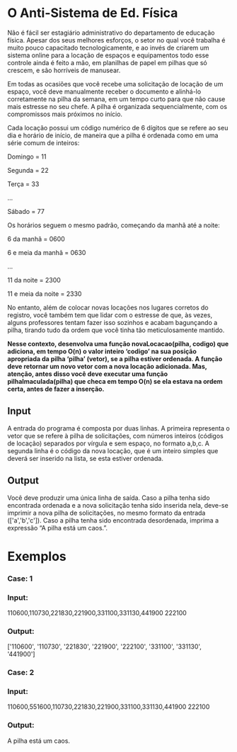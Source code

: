 # O Anti-Sistema de Ed. Física

Não é fácil ser estagiário administrativo do departamento de educação física. Apesar dos seus melhores esforços, o setor no qual você trabalha é muito pouco capacitado tecnologicamente, e ao invés de criarem um sistema online para a locação de espaços e equipamentos todo esse controle ainda é feito a mão, em planilhas de papel em pilhas que só crescem, e são horríveis de manusear.

Em todas as ocasiões que você recebe uma solicitação de locação de um espaço, você deve manualmente receber o documento e alinhá-lo corretamente na pilha da semana, em um tempo curto para que não cause mais estresse no seu chefe. A pilha é organizada sequencialmente, com os compromissos mais próximos no início.

Cada locação possui um código numérico de 6 dígitos que se refere ao seu dia e horário de início, de maneira que a pilha é ordenada como em uma série comum de inteiros:

Domingo = 11

Segunda = 22

Terça = 33

…

Sábado = 77

Os horários seguem o mesmo padrão, começando da manhã até a noite:

6 da manhã = 0600

6 e meia da manhã = 0630

…

11 da noite = 2300

11 e meia da noite = 2330

No entanto, além de colocar novas locações nos lugares corretos do registro, você também tem que lidar com o estresse de que, às vezes, alguns professores tentam fazer isso sozinhos e acabam bagunçando a pilha, tirando tudo da ordem que você tinha tão meticulosamente mantido.

**Nesse contexto, desenvolva uma função novaLocacao(pilha, codigo) que adiciona, em tempo O(n) o valor inteiro ‘codigo’ na sua posição apropriada da pilha ‘pilha’ (vetor), se a pilha estiver ordenada. A função deve retornar um novo vetor com a nova locação adicionada. Mas, atenção, antes disso você deve executar uma função pilhaImaculada(pilha) que checa em tempo O(n) se ela estava na ordem certa, antes de fazer a inserção.**

## Input

A entrada do programa é composta por duas linhas. A primeira representa o vetor que se refere à pilha de solicitações, com números inteiros (códigos de locação) separados por vírgula e sem espaço, no formato a,b,c. A segunda linha é o código da nova locação, que é um inteiro simples que deverá ser inserido na lista, se esta estiver ordenada.

## Output

Você deve produzir uma única linha de saída. Caso a pilha tenha sido encontrada ordenada e a nova solicitação tenha sido inserida nela, deve-se imprimir a nova pilha de solicitações, no mesmo formato da entrada (['a','b','c']). Caso a pilha tenha sido encontrada desordenada, imprima a expressão “A pilha está um caos.”.

# Exemplos

### Case: 1

### Input:
110600,110730,221830,221900,331100,331130,441900
222100

### Output:

['110600', '110730', '221830', '221900', '222100', '331100', '331130', '441900']

### Case: 2

### Input:

110600,551600,110730,221830,221900,331100,331130,441900
222100

### Output:

A pilha está um caos.